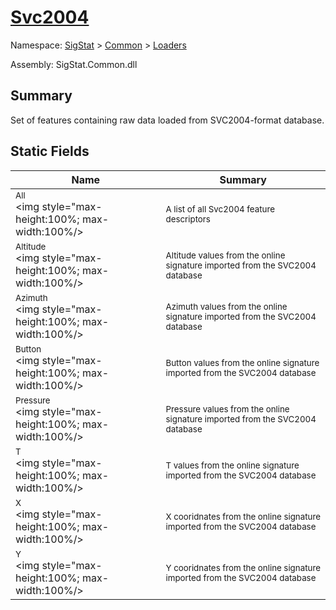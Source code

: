 # [Svc2004](./Svc2004.md)

Namespace: [SigStat]() > [Common](./../README.md) > [Loaders](./README.md)

Assembly: SigStat.Common.dll

## Summary
Set of features containing raw data loaded from SVC2004-format database.

## Static Fields

| Name | Summary | 
| --- | --- | 
| <sub>All</sub><div style="pointer-events:none; cursor:default; width=200"><img style="max-height:100%; max-width:100%/></div>| <sub>A list of all Svc2004 feature descriptors</sub>| <br>
| <sub>Altitude</sub><div style="pointer-events:none; cursor:default; width=200"><img style="max-height:100%; max-width:100%/></div>| <sub>Altitude values from the online signature imported from the SVC2004 database</sub>| <br>
| <sub>Azimuth</sub><div style="pointer-events:none; cursor:default; width=200"><img style="max-height:100%; max-width:100%/></div>| <sub>Azimuth values from the online signature imported from the SVC2004 database</sub>| <br>
| <sub>Button</sub><div style="pointer-events:none; cursor:default; width=200"><img style="max-height:100%; max-width:100%/></div>| <sub>Button values from the online signature imported from the SVC2004 database</sub>| <br>
| <sub>Pressure</sub><div style="pointer-events:none; cursor:default; width=200"><img style="max-height:100%; max-width:100%/></div>| <sub>Pressure values from the online signature imported from the SVC2004 database</sub>| <br>
| <sub>T</sub><div style="pointer-events:none; cursor:default; width=200"><img style="max-height:100%; max-width:100%/></div>| <sub>T values from the online signature imported from the SVC2004 database</sub>| <br>
| <sub>X</sub><div style="pointer-events:none; cursor:default; width=200"><img style="max-height:100%; max-width:100%/></div>| <sub>X cooridnates from the online signature imported from the SVC2004 database</sub>| <br>
| <sub>Y</sub><div style="pointer-events:none; cursor:default; width=200"><img style="max-height:100%; max-width:100%/></div>| <sub>Y cooridnates from the online signature imported from the SVC2004 database</sub>| <br>


